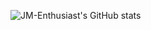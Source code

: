 ![JM-Enthusiast's GitHub stats](https://github-readme-stats.vercel.app/api?username=JM-Enthusiast&show_icons=true&theme=tokyonight)
